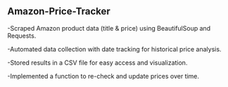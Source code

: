 ## Amazon-Price-Tracker

-Scraped Amazon product data (title & price) using BeautifulSoup and Requests.

-Automated data collection with date tracking for historical price analysis.

-Stored results in a CSV file for easy access and visualization.

-Implemented a function to re-check and update prices over time.
